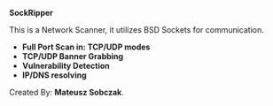 **SockRipper**

This is a Network Scanner, it utilizes BSD Sockets for communication.

 * **Full Port Scan in: TCP/UDP modes**
 * **TCP/UDP Banner Grabbing**
 * **Vulnerability Detection**
 * **IP/DNS resolving**
 
 Created By: **Mateusz Sobczak**.